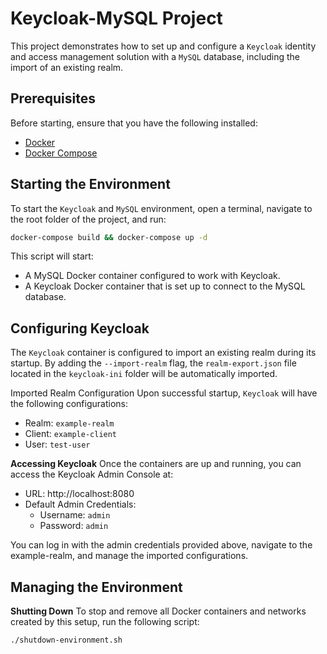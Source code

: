 # Keycloak-MySQL Project

This project demonstrates how to set up and configure a `Keycloak` identity and access management solution with a `MySQL` database, including the import of an existing realm.

## Prerequisites

Before starting, ensure that you have the following installed:

- [Docker](https://www.docker.com/)
- [Docker Compose](https://docs.docker.com/compose/)

## Starting the Environment

To start the `Keycloak` and `MySQL` environment, open a terminal, navigate to the root folder of the project, and run:

```bash
docker-compose build && docker-compose up -d
```
This script will start:

- A MySQL Docker container configured to work with Keycloak.
- A Keycloak Docker container that is set up to connect to the MySQL database.

## Configuring Keycloak

The `Keycloak` container is configured to import an existing realm during its startup. By adding the `--import-realm` flag, the `realm-export.json` file located in the `keycloak-ini` folder will be automatically imported.

Imported Realm Configuration
Upon successful startup, `Keycloak` will have the following configurations:

- Realm: `example-realm`
- Client: `example-client`
- User: `test-user`

**Accessing Keycloak** 
Once the containers are up and running, you can access the Keycloak Admin Console at:

- URL: http://localhost:8080
- Default Admin Credentials:
  - Username: `admin`
  - Password: `admin`

You can log in with the admin credentials provided above, navigate to the example-realm, and manage the imported configurations.

## Managing the Environment

**Shutting Down**
To stop and remove all Docker containers and networks created by this setup, run the following script:
```bash
./shutdown-environment.sh
```
